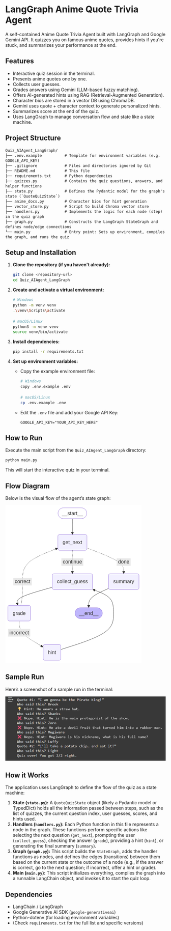 # LangGraph Anime Quote Trivia Agent

A self-contained Anime Quote Trivia Agent built with LangGraph and Google Gemini API. It quizzes you on famous anime quotes, provides hints if you're stuck, and summarizes your performance at the end.

## Features

* Interactive quiz session in the terminal.
* Presents anime quotes one by one.
* Collects user guesses.
* Grades answers using Gemini (LLM-based fuzzy matching).
* Offers AI-generated hints using RAG (Retrieval-Augmented Generation).
* Character bios are stored in a vector DB using ChromaDB.
* Gemini uses quote + character context to generate personalized hints.
* Summarizes score at the end of the quiz.
* Uses LangGraph to manage conversation flow and state like a state machine.

## Project Structure

```
Quiz_AIAgent_LangGraph/
├── .env.example          # Template for environment variables (e.g. GOOGLE_API_KEY)
├── .gitignore            # Files and directories ignored by Git
├── README.md             # This file
├── requirements.txt      # Python dependencies
├── quizzes.py            # Contains the quiz questions, answers, and helper functions
├── state.py              # Defines the Pydantic model for the graph's state (`QuoteQuizState`)
├── anime_docs.py         # Character bios for hint generation 
├── vector_store.py       # Script to build Chroma vector store 
├── handlers.py           # Implements the logic for each node (step) in the quiz graph
├── graph.py              # Constructs the LangGraph StateGraph and defines node/edge connections
└── main.py               # Entry point: Sets up environment, compiles the graph, and runs the quiz
```

## Setup and Installation

1.  **Clone the repository (if you haven't already):**
    ```bash
    git clone <repository-url>
    cd Quiz_AIAgent_LangGraph
    ```

2.  **Create and activate a virtual environment:**
    ```bash
    # Windows
    python -m venv venv
    .\venv\Scripts\activate

    # macOS/Linux
    python3 -m venv venv
    source venv/bin/activate
    ```

3.  **Install dependencies:**
    ```bash
    pip install -r requirements.txt
    ```

4.  **Set up environment variables:**
    *   Copy the example environment file:
        ```bash
        # Windows
        copy .env.example .env

        # macOS/Linux
        cp .env.example .env
        ```
    *   Edit the `.env` file and add your Google API Key:
        ```
        GOOGLE_API_KEY="YOUR_API_KEY_HERE"
        ```

## How to Run

Execute the main script from the `Quiz_AIAgent_LangGraph` directory:

```bash
python main.py
```

This will start the interactive quiz in your terminal.

## Flow Diagram

Below is the visual flow of the agent’s state graph:

![Quiz Flow](Images/Graph.png)

## Sample Run

Here’s a screenshot of a sample run in the terminal:

![Sample Run](Images/SampleRun.png)

## How it Works

The application uses LangGraph to define the flow of the quiz as a state machine:

1.  **State (`state.py`):** A `QuoteQuizState` object (likely a Pydantic model or TypedDict) holds all the information passed between steps, such as the list of quizzes, the current question index, user guesses, scores, and hints used.
2.  **Handlers (`handlers.py`):** Each Python function in this file represents a node in the graph. These functions perform specific actions like selecting the next question (`get_next`), prompting the user (`collect_guess`), checking the answer (`grade`), providing a hint (`hint`), or generating the final summary (`summary`).
3.  **Graph (`graph.py`):** This script builds the `StateGraph`, adds the handler functions as nodes, and defines the edges (transitions) between them based on the current state or the outcome of a node (e.g., if the answer is correct, go to the next question; if incorrect, offer a hint or grade).
4.  **Main (`main.py`):** This script initializes everything, compiles the graph into a runnable LangChain object, and invokes it to start the quiz loop.

## Dependencies

*   LangChain / LangGraph
*   Google Generative AI SDK (`google-generativeai`)
*   Python-dotenv (for loading environment variables)
*   (Check `requirements.txt` for the full list and specific versions)

